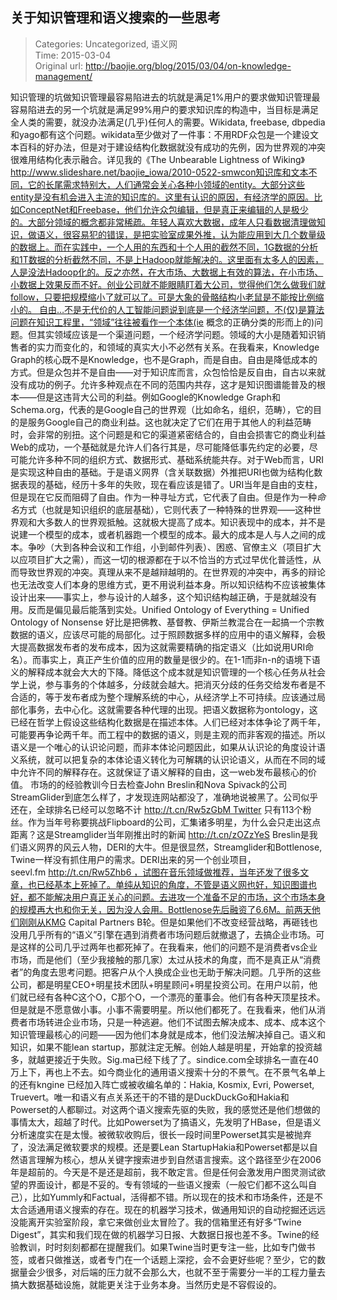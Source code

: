 关于知识管理和语义搜索的一些思考
---
    
> Categories: Uncategorized, 语义网  
> Time: 2015-03-04  
> Original url: <http://baojie.org/blog/2015/03/04/on-knowledge-management/>
    
知识管理的坑做知识管理最容易陷进去的坑就是满足1%用户的要求做知识管理最容易陷进去的另一个坑就是满足99%用户的要求知识库的构造中，当目标是满足全人类的需要，就没办法满足(几乎)任何人的需要。Wikidata, freebase, dbpedia和yago都有这个问题。wikidata至少做对了一件事：不用RDF众包是一个建设文本百科的好办法，但是对于建设结构化数据就没有成功的先例，因为世界观的冲突很难用结构化表示融合。详见我的《The Unbearable Lightness of Wiking》http://www.slideshare.net/baojie_iowa/2010-0522-smwcon知识库和文本不同，它的长尾需求特别大，人们通常会关心各种小领域的entity。大部分这些entity是没有机会进入主流的知识库的。这里有认识的原因，有经济学的原因。比如ConceptNet和Freebase，他们允许众包编辑，但是真正来编辑的人是极少的。大部分领域的概念都非常稀疏。年轻人喜欢大数据，成年人只看数据清理做知识，做语义，很容易犯的错误，是把实验室成果外推，认为能应用到大几个数量级的数据上。而在实践中，一个人用的东西和十个人用的截然不同，1G数据的分析和1T数据的分析截然不同，不是上Hadoop就能解决的。这里面有太多人的因素，人是没法Hadoop化的。反之亦然，在大市场、大数据上有效的算法，在小市场、小数据上效果反而不好。创业公司就不能眼睛盯着大公司，觉得他们怎么做我们就follow，只要把规模缩小了就可以了。可是大象的骨骼结构小老鼠是不能按比例缩小的。 自由…不是无代价的人工智能问题说到底是一个经济学问题，不(仅)是算法问题在知识工程里，“领域”往往被看作一个本体(ie 概念的正确分类的形而上的)问题。但其实领域应该是一个渠道问题，一个经济学问题。领域的大小是随着知识销售者的实力而变化的，和领域的真实大小不必然有关系。在我看来，Knowledge Graph的核心既不是Knowledge，也不是Graph，而是自由。自由是降低成本的方式。但是众包并不是自由——对于知识库而言，众包恰恰是反自由，自古以来就没有成功的例子。允许多种观点在不同的范围内共存，这才是知识图谱能普及的根本——但是这违背大公司的利益。例如Google的Knowledge Graph和Schema.org，代表的是Google自己的世界观（比如命名，组织，范畴），它的目的是服务Google自己的商业利益。这也就决定了它们在用于其他人的利益范畴时，会非常的别扭。这个问题是和它的渠道紧密结合的，自由会损害它的商业利益Web的成功，一个基础就是允许人们各行其是，尽可能降低事先约定的必要，尽可能允许多种不同的组织方式、数据形式、基础系统能共存。对于Web而言，URI是实现这种自由的基础。于是语义网界（含关联数据）外推把URI也做为结构化数据表现的基础，经历十多年的失败，现在看应该是错了。URI当年是自由的支柱，但是现在它反而阻碍了自由。作为一种寻址方式，它代表了自由。但是作为一种*命名*方式（也就是知识组织的底层基础），它则代表了一种特殊的世界观——这种世界观和大多数人的世界观抵触。这就极大提高了成本。知识表现中的成本，并不是说建一个模型的成本，或者机器跑一个模型的成本。最大的成本是人与人之间的成本。争吵（大到各种会议和工作组，小到邮件列表）、困惑、官僚主义（项目扩大以应项目扩大之需），而这一切的根源都在于以不恰当的方式过早优化普适性，从而导致世界观的冲突。真理从来不是越辩越明的。在世界观的冲突中，再多的辩论也无法改变人们本身的思维方式，更不用说利益本身。所以知识结构不应该被集体设计出来——事实上，参与设计的人越多，这个知识结构越正确，于是就越没有用。反而是偏见最后能落到实处。Unified Ontology of Everything = Unified Ontology of Nonsense 好比是把佛教、基督教、伊斯兰教混合在一起搞一个宗教     数据的语义，应该尽可能的局部化。过于照顾数据多样的应用中的语义解释，会极大提高数据发布者的发布成本，因为这就需要精确的指定语义（比如说用URI命名）。而事实上，真正产生价值的应用的数量是很少的。在1-1而非n-n的语境下语义的解释成本就会大大的下降。降低这个成本就是知识管理的一个核心任务从社会学上说，参与事务的个体越多，分歧就会越大。把消灭分歧的任务交给发布者是不合适的，等于发布者成为整个理解系统的中心，从经济学上不可持续。应该通过局部化事务，去中心化。这就需要各种代理的出现。把语义数据称为ontology，这已经在哲学上假设这些结构化数据是在描述本体。人们已经对本体争论了两千年，可能要再争论两千年。而工程中的数据的语义，则是主观的而非客观的描述。所以语义是一个唯心的认识论问题，而非本体论问题因此，如果从认识论的角度设计语义系统，就可以把复杂的本体论语义转化为可解耦的认识论语义，从而在不同的域中允许不同的解释存在。这就保证了语义解释的自由，这一web发布最核心的价值。 市场的的经验教训今日去检查John Breslin和Nova Spivack的公司StreamGlider到底怎么样了，才发现连网站都没了，准确地说被黑了。公司似乎还在，全球排名已经可以忽略不计 http://t.cn/Rw5zGbM Twitter 只有113个粉丝。作为当年号称要挑战Flipboard的公司，汇集诸多明星，为什么会只走出这点距离？这是Streamglider当年刚推出时的新闻 http://t.cn/zOZzYeS Breslin是我们语义网界的风云人物，DERI的大牛。但是很显然，Streamglider和Bottlenose, Twine一样没有抓住用户的需求。DERI出来的另一个创业项目，seevl.fm http://t.cn/Rw5Zhb6 ，试图在音乐领域做推荐，当年还发了很多文章，也已经基本上死掉了。单纯从知识的角度，不管是语义网也好，知识图谱也好，都不能解决用户真正关心的问题。去进攻一个准备不足的市场，这个市场本身的规模再大也和你无关，因为没人会用。Bottlenose先后融资了6.6M。前两天他们刚刚从KMG Capital Partners B轮。但是如果他们不改变经营战略，再砸钱也没用几乎所有的“语义”引擎在遇到消费者市场问题后就撤退了，去搞企业市场。可是这样的公司几乎过两年也都死掉了。在我看来，他们的问题不是消费者vs企业市场，而是他们（至少我接触的那几家）太过从技术的角度，而不是真正从“消费者”的角度去思考问题。把客户从个人换成企业也无助于解决问题。几乎所的这些公司，都是明星CEO+明星技术团队+明星顾问+明星投资公司。在用户以前，他们就已经有各种C这个O，C那个O，一个漂亮的董事会。他们有各种天顶星技术。但是就是不愿意做小事。小事不需要明星。所以他们都死了。在我看来，他们从消费者市场转进企业市场，只是一种逃避。他们不试图去解决成本、成本、成本这个知识管理最核心的问题——因为他们本身就是成本，他们没法解决掉自己。语义和知识，如果不能lean startup，那就注定无解。创始人越是明星，开始拿的投资越多，就越更接近于失败。Sig.ma已经下线了了。sindice.com全球排名一直在40万上下，再也上不去。如今商业化的通用语义搜索十分的不景气。在不景气名单上的还有kngine 已经加入阵亡或被收编名单的：Hakia, Kosmix, Evri, Powerset, Truevert。唯一和语义有点关系还干的不错的是DuckDuckGo和Hakia和Powerset的人都聊过。对这两个语义搜索先驱的失败，我的感觉还是他们想做的事情太大，超越了时代。比如Powerset为了搞语义，先发明了HBase，但是语义分析速度实在是太慢。被微软收购后，很长一段时间里Powerset其实是被抛弃了，没法满足微软要求的规模。还是要Lean StartupHakia和Powerset都是以自然语言理解为核心，想从关键字搜索进步到自然语言搜索。这个路径至少在2006年是超前的。今天是不是还是超前，我不敢定言。但是任何会激发用户图灵测试欲望的界面设计，都是不妥的。专有领域的一些语义搜索（一般它们都不这么叫自己），比如Yummly和Factual，活得都不错。所以现在的技术和市场条件，还是不太合适通用语义搜索的存在。现在的机器学习技术，做通用知识的自动挖掘还远远没能离开实验室阶段，拿它来做创业太冒险了。我的信箱里还有好多“Twine Digest”，其实和我们现在做的机器学习日报、大数据日报也差不多。Twine的经验教训，时时刻刻都都在提醒我们。如果Twine当时更专注一些，比如专门做书签，或者只做推送，或者专门在一个话题上深挖，会不会更好些呢？至少，它的数据量会少很多，对后端的压力就不会那么大，也就不至于需要分一半的工程力量去搞大数据基础设施，就能更关注于业务本身。当然历史是不容假设的。     
    